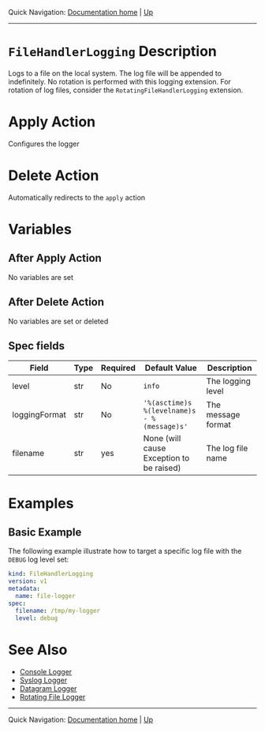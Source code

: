 Quick Navigation: [Documentation home](../../../README.md) | [Up](./README.md)

<hr />

# `FileHandlerLogging` Description
     
Logs to a file on the local system. The log file will be appended to 
indefinitely. No rotation is performed with this logging extension. For 
rotation of log files, consider the `RotatingFileHandlerLogging` 
extension.

# Apply Action

Configures the logger

# Delete Action

Automatically redirects to the `apply` action

# Variables 

## After Apply Action

No variables are set

## After Delete Action

No variables are set or deleted

## Spec fields

| Field                       | Type    | Required | Default Value                               | Description        |
|-----------------------------|---------|----------|---------------------------------------------|--------------------|
| level                       | str     | No       | `info`                                      | The logging level  |
| loggingFormat               | str     | No       | `'%(asctime)s %(levelname)s - %(message)s'` | The message format |
| filename                    | str     | yes      | None (will cause Exception to be raised)    | The log file name  |

# Examples

## Basic Example

The following example illustrate how to target a specific log file with the `DEBUG` log level set:

```yaml
kind: FileHandlerLogging
version: v1
metadata:
  name: file-logger
spec:
  filename: /tmp/my-logger
  level: debug
```

# See Also

* [Console Logger](./01-stream-logger.md)
* [Syslog Logger](./02-syslog-logger.md)
* [Datagram Logger](./03-datagram-logger.md)
* [Rotating File Logger](./05-rotating-file-logger.md)

<hr />

Quick Navigation: [Documentation home](../../../README.md) | [Up](./README.md)